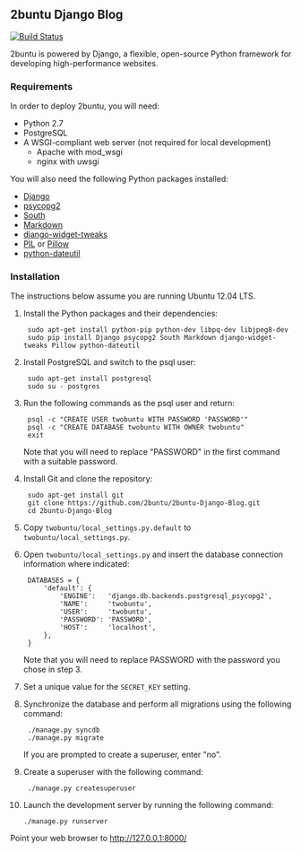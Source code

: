 ## 2buntu Django Blog

[![Build Status](https://travis-ci.org/2buntu/2buntu-Django-Blog.svg)](https://travis-ci.org/2buntu/2buntu-Django-Blog)

2buntu is powered by Django, a flexible, open-source Python framework for developing high-performance websites.

### Requirements

In order to deploy 2buntu, you will need:

 - Python 2.7
 - PostgreSQL
 - A WSGI-compliant web server (not required for local development)
     - Apache with mod_wsgi
     - nginx with uwsgi

You will also need the following Python packages installed:

 - [Django](https://pypi.python.org/pypi/Django)
 - [psycopg2](https://pypi.python.org/pypi/psycopg2)
 - [South](https://pypi.python.org/pypi/South)
 - [Markdown](https://pypi.python.org/pypi/Markdown)
 - [django-widget-tweaks](https://pypi.python.org/pypi/django-widget-tweaks)
 - [PIL](https://pypi.python.org/pypi/PIL) or [Pillow](https://pypi.python.org/pypi/Pillow)
 - [python-dateutil](https://pypi.python.org/pypi/python-dateutil)

### Installation

The instructions below assume you are running Ubuntu 12.04 LTS.

1. Install the Python packages and their dependencies:

        sudo apt-get install python-pip python-dev libpq-dev libjpeg8-dev
        sudo pip install Django psycopg2 South Markdown django-widget-tweaks Pillow python-dateutil

2. Install PostgreSQL and switch to the psql user:

        sudo apt-get install postgresql
        sudo su - postgres

3. Run the following commands as the psql user and return:

        psql -c "CREATE USER twobuntu WITH PASSWORD 'PASSWORD'"
        psql -c "CREATE DATABASE twobuntu WITH OWNER twobuntu"
        exit

   Note that you will need to replace "PASSWORD" in the first command with a suitable password.

4. Install Git and clone the repository:

        sudo apt-get install git
        git clone https://github.com/2buntu/2buntu-Django-Blog.git
        cd 2buntu-Django-Blog

5. Copy `twobuntu/local_settings.py.default` to `twobuntu/local_settings.py`.

6. Open `twobuntu/local_settings.py` and insert the database connection information where indicated:

        DATABASES = {
            'default': {
                'ENGINE':   'django.db.backends.postgresql_psycopg2',
                'NAME':     'twobuntu',
                'USER':     'twobuntu',
                'PASSWORD': 'PASSWORD',
                'HOST':     'localhost',
            },
        }

   Note that you will need to replace PASSWORD with the password you chose in step 3.

7. Set a unique value for the `SECRET_KEY` setting.

8. Synchronize the database and perform all migrations using the following command:

        ./manage.py syncdb
        ./manage.py migrate

   If you are prompted to create a superuser, enter "no".

9. Create a superuser with the following command:

        ./manage.py createsuperuser

10. Launch the development server by running the following command:

        ./manage.py runserver

   Point your web browser to http://127.0.0.1:8000/

